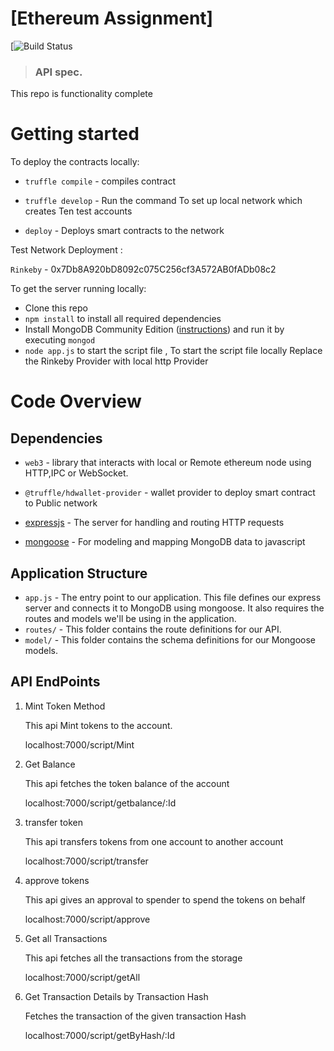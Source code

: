 # [Ethereum Assignment]

[![Build Status](dev)

> ### API spec.


This repo is functionality complete

# Getting started

To deploy the contracts locally:

- `truffle compile` -  compiles contract

- `truffle develop` - Run the command To set up local network which creates Ten test accounts 

- `deploy` - Deploys smart contracts to the network

Test Network Deployment : 

`Rinkeby` -  0x7Db8A920bD8092c075C256cf3A572AB0fADb08c2

To get the server running locally:

- Clone this repo
- `npm install` to install all required dependencies
- Install MongoDB Community Edition ([instructions](https://docs.mongodb.com/manual/installation/#tutorials)) and run it by executing `mongod`
- `node app.js` to start the script file , To start the script file locally Replace the   Rinkeby Provider with local http Provider

# Code Overview

## Dependencies

- `web3` -  library that interacts with local or Remote ethereum node using HTTP,IPC or WebSocket.

- `@truffle/hdwallet-provider` - wallet provider to deploy smart contract to Public network

- [expressjs](https://github.com/expressjs/express) - The server for handling and routing HTTP requests
- [mongoose](https://github.com/Automattic/mongoose) - For modeling and mapping MongoDB data to javascript 

## Application Structure

- `app.js` - The entry point to our application. This file defines our express server and connects it to MongoDB using mongoose. It also requires the routes and models we'll be using in the application.
- `routes/` - This folder contains the route definitions for our API.
- `model/` - This folder contains the schema definitions for our Mongoose models.


## API EndPoints


1. Mint Token Method 

   This api Mint tokens to the account.

   localhost:7000/script/Mint





2. Get Balance

   This api fetches the token balance of the account

   localhost:7000/script/getbalance/:Id





3. transfer token

   This api transfers tokens from one account to another account

   localhost:7000/script/transfer





4. approve tokens

   This api gives an approval to spender to spend the tokens on behalf

   localhost:7000/script/approve





5. Get all Transactions

   This api fetches all the transactions from the storage 

   localhost:7000/script/getAll





6. Get Transaction Details by Transaction Hash

   Fetches the transaction of the given transaction Hash

   localhost:7000/script/getByHash/:Id







